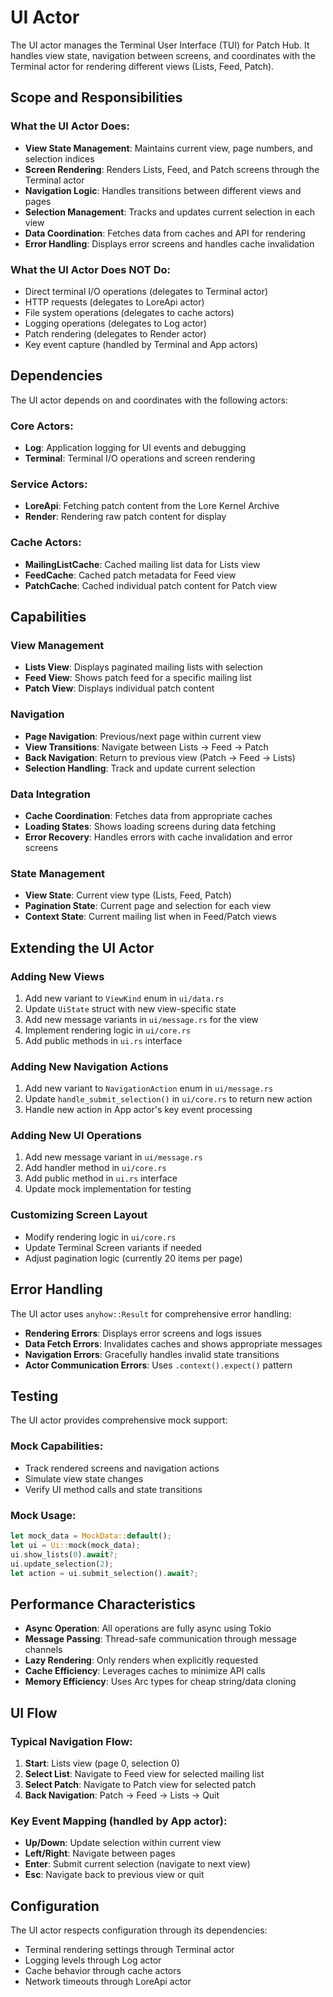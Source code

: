 # UI Actor

The UI actor manages the Terminal User Interface (TUI) for Patch Hub. It handles view state, navigation between screens, and coordinates with the Terminal actor for rendering different views (Lists, Feed, Patch).

## Scope and Responsibilities

### What the UI Actor Does:
- **View State Management**: Maintains current view, page numbers, and selection indices
- **Screen Rendering**: Renders Lists, Feed, and Patch screens through the Terminal actor
- **Navigation Logic**: Handles transitions between different views and pages
- **Selection Management**: Tracks and updates current selection in each view
- **Data Coordination**: Fetches data from caches and API for rendering
- **Error Handling**: Displays error screens and handles cache invalidation

### What the UI Actor Does NOT Do:
- Direct terminal I/O operations (delegates to Terminal actor)
- HTTP requests (delegates to LoreApi actor)  
- File system operations (delegates to cache actors)
- Logging operations (delegates to Log actor)
- Patch rendering (delegates to Render actor)
- Key event capture (handled by Terminal and App actors)

## Dependencies

The UI actor depends on and coordinates with the following actors:

### Core Actors:
- **Log**: Application logging for UI events and debugging
- **Terminal**: Terminal I/O operations and screen rendering

### Service Actors:
- **LoreApi**: Fetching patch content from the Lore Kernel Archive
- **Render**: Rendering raw patch content for display

### Cache Actors:
- **MailingListCache**: Cached mailing list data for Lists view
- **FeedCache**: Cached patch metadata for Feed view
- **PatchCache**: Cached individual patch content for Patch view

## Capabilities

### View Management
- **Lists View**: Displays paginated mailing lists with selection
- **Feed View**: Shows patch feed for a specific mailing list
- **Patch View**: Displays individual patch content

### Navigation
- **Page Navigation**: Previous/next page within current view
- **View Transitions**: Navigate between Lists -> Feed -> Patch
- **Back Navigation**: Return to previous view (Patch -> Feed -> Lists)
- **Selection Handling**: Track and update current selection

### Data Integration
- **Cache Coordination**: Fetches data from appropriate caches
- **Loading States**: Shows loading screens during data fetching
- **Error Recovery**: Handles errors with cache invalidation and error screens

### State Management
- **View State**: Current view type (Lists, Feed, Patch)
- **Pagination State**: Current page and selection for each view
- **Context State**: Current mailing list when in Feed/Patch views

## Extending the UI Actor

### Adding New Views
1. Add new variant to `ViewKind` enum in `ui/data.rs`
2. Update `UiState` struct with new view-specific state
3. Add new message variants in `ui/message.rs` for the view
4. Implement rendering logic in `ui/core.rs`
5. Add public methods in `ui.rs` interface

### Adding New Navigation Actions
1. Add new variant to `NavigationAction` enum in `ui/message.rs`
2. Update `handle_submit_selection()` in `ui/core.rs` to return new action
3. Handle new action in App actor's key event processing

### Adding New UI Operations
1. Add new message variant in `ui/message.rs`
2. Add handler method in `ui/core.rs`
3. Add public method in `ui.rs` interface
4. Update mock implementation for testing

### Customizing Screen Layout
- Modify rendering logic in `ui/core.rs`
- Update Terminal Screen variants if needed
- Adjust pagination logic (currently 20 items per page)

## Error Handling

The UI actor uses `anyhow::Result` for comprehensive error handling:

- **Rendering Errors**: Displays error screens and logs issues
- **Data Fetch Errors**: Invalidates caches and shows appropriate messages
- **Navigation Errors**: Gracefully handles invalid state transitions
- **Actor Communication Errors**: Uses `.context().expect()` pattern

## Testing

The UI actor provides comprehensive mock support:

### Mock Capabilities:
- Track rendered screens and navigation actions
- Simulate view state changes
- Verify UI method calls and state transitions

### Mock Usage:
```rust
let mock_data = MockData::default();
let ui = Ui::mock(mock_data);
ui.show_lists(0).await?;
ui.update_selection(2);
let action = ui.submit_selection().await?;
```

## Performance Characteristics

- **Async Operation**: All operations are fully async using Tokio
- **Message Passing**: Thread-safe communication through message channels
- **Lazy Rendering**: Only renders when explicitly requested
- **Cache Efficiency**: Leverages caches to minimize API calls
- **Memory Efficiency**: Uses Arc types for cheap string/data cloning

## UI Flow

### Typical Navigation Flow:
1. **Start**: Lists view (page 0, selection 0)
2. **Select List**: Navigate to Feed view for selected mailing list
3. **Select Patch**: Navigate to Patch view for selected patch
4. **Back Navigation**: Patch -> Feed -> Lists -> Quit

### Key Event Mapping (handled by App actor):
- **Up/Down**: Update selection within current view
- **Left/Right**: Navigate between pages
- **Enter**: Submit current selection (navigate to next view)
- **Esc**: Navigate back to previous view or quit

## Configuration

The UI actor respects configuration through its dependencies:
- Terminal rendering settings through Terminal actor
- Logging levels through Log actor  
- Cache behavior through cache actors
- Network timeouts through LoreApi actor
